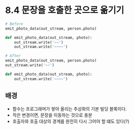 # 8.4 문장을 호출한 곳으로 옮기기

```python
# Before
emit_photo_data(out_stream, person.photo)

def emit_photo_data(out_stream, photo):
    out_stream.write('~~')
    out_stream.write('~~~~')
```



```python
# After
emit_photo_data(out_stream, person.photo)
out_stream.write('~~')

def emit_photo_data(out_stream, photo):
    out_stream.write('~~~~')
```



## 배경

* 함수는 프로그래머가 쌓아 올리는 추상화의 기본 빌딩 블록이다.
* 작은 변경이면, 문장을 이동하는 것으로 충분
* 호출자와 호출 대상의 경계를 완전히 다시 그어야 할 떄도 있다(?)